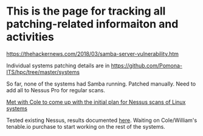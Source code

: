 # This is the page for tracking all patching-related informaiton and activities

https://thehackernews.com/2018/03/samba-server-vulnerability.htm

Individual systems patching details are in https://github.com/Pomona-ITS/hpc/tree/master/systems

So far, none of the systems had Samba running. Patched manually. Need to add all to Nessus Pro for regular scans.

[Met with Cole to come up with the initial plan for Nessus scans of Linux systems](https://github.com/Pomona-ITS/hpc/blob/master/discovery/ITS/Security/Patching/Meeting__Notes_Cole_May232018.md)

Tested existing Nessus, results documented [here](https://github.com/Pomona-ITS/hpc/blob/master/discovery/ITS/Security/Patching/Nessus_Testing.md). Waiting on Cole/William's tenable.io purchase to start working on the rest of the systems.
